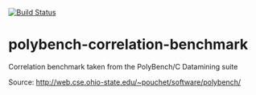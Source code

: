 [![Build Status](https://travis-ci.org/Sable/polybench-correlation-benchmark.svg?branch=master)](https://travis-ci.org/Sable/polybench-correlation-benchmark)

# polybench-correlation-benchmark
Correlation benchmark taken from the PolyBench/C Datamining suite

Source: http://web.cse.ohio-state.edu/~pouchet/software/polybench/

